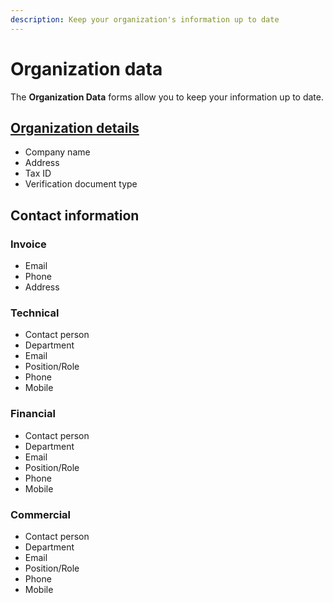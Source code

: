 ```yaml
---
description: Keep your organization's information up to date
---
```


# Organization data

The **Organization Data** forms allow you to keep your information up to date.

## [Organization details](https://portal.emnify.com/organisation-settings/details)

- Company name
- Address
- Tax ID
- Verification document type

## Contact information

### Invoice

- Email
- Phone
- Address

### Technical

- Contact person
- Department
- Email
- Position/Role
- Phone
- Mobile

### Financial

- Contact person
- Department
- Email
- Position/Role
- Phone
- Mobile

### Commercial

- Contact person
- Department
- Email
- Position/Role
- Phone
- Mobile
